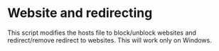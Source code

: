 # Website and redirecting 
This script modifies the hosts file to block/unblock websites and redirect/remove redirect to websites.
This will work only on Windows.
